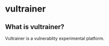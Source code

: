 vultrainer
==========

What is vultrainer?
-------------------
Vultrainer is a  vulnerablity experimental platform.
